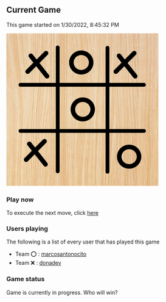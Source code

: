## Current Game

This game started on 1/30/2022, 8:45:32 PM

![alt text](https://github.com/donadev/TicTacToe/blob/main/games/current/cachebypass/1643618366227.png?raw=true)

### Play now
To execute the next move, click [here](https://github.com/donadev/TicTacToe/issues/new?title=x%20%24&body=%0A%23%23%23%20Instructions%0A%0APlease%20replace%20in%20the%20title%20the%20char%20%22%24%22%20with%20the%20index%20of%20your%20move%2C%20following%20the%20schema%3A%0A%0A%7C%20x%20%7C%20o%20%7C%20x%20%20%7C%0A%7C%20%3A-%3A%20%7C%20%3A-%3A%20%7C%20%3A-%3A%20%7C%0A%7C%204%20%7C%20o%20%7C%206%20%7C%0A%7C%20x%20%7C%208%20%7C%20o%20%7C%0A%0A%23%23%23%20Rules%0A-%20if%20you%20break%20the%20game%20rules%2C%20the%20move%20will%20not%20be%20applied.%0A-%20If%20the%20move%20is%20authorized%2C%20it%20will%20display%20with%20your%20name%20on%20the%20readme%20in%20approx%2020%20seconds.%0A)

### Users playing
The following is a list of every user that has played this game
- Team ⭕️ : [marcosantonocito](https://github.com/marcosantonocito)
- Team ❌ : [donadev](https://github.com/donadev)


### Game status
Game is currently in progress. Who will win?
